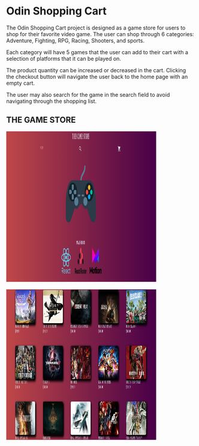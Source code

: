 # Odin Shopping Cart
The Odin Shopping Cart project is designed as a game store for users to shop for their favorite video game. The user can 
shop through 6 categories: Adventure, Fighting, RPG, Racing, Shooters, and sports.

Each category will have 5 games that the user can add to their cart with a selection of platforms
that it can be played on. 

The product quantity can be increased or decreased in the cart. Clicking the checkout button will navigate the user back
to the home page with an empty cart. 

The user may also search for the game in the search field to avoid navigating through the shopping list. 

## THE GAME STORE
<div><img src="./src/images/git/odin-shopping-cart-homepage.png" width="400px" height="400px" text-align="center" /></div>
<br />
<div><img src="./src/images/git/Screenshot (4).png" width="400px" height="400px" text-align="center"></div>